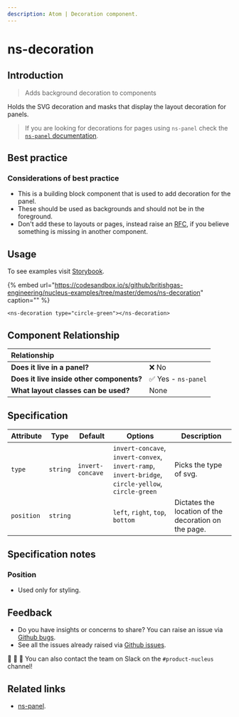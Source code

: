 ```yaml
---
description: Atom | Decoration component.
---
```


# ns-decoration

## Introduction

> Adds background decoration to components

Holds the SVG decoration and masks that display the layout decoration for panels. 

>  If you are looking for decorations for pages using `ns-panel` check the [`ns-panel` documentation](https://britishgas.design/components/ns-panel).

## Best practice

### Considerations of best practice

* This is a building block component that is used to add decoration for the panel.
* These should be used as backgrounds and should not be in the foreground.
* Don't add these to layouts or pages, instead raise an [RFC](https://github.com/ConnectedHomes/nucleus/issues/new?assignees=&labels=&template=b--request-a-change.md&title=%5BRFC%5D), if you believe something is missing in another component.

## Usage

To see examples visit [Storybook](https://britishgas.co.uk/nucleus/demo/index.html?path=/story/ns-decoration--circle-green).

{% embed url="https://codesandbox.io/s/github/britishgas-engineering/nucleus-examples/tree/master/demos/ns-decoration" caption="" %}

```markup
<ns-decoration type="circle-green"></ns-decoration>
```

## Component Relationship

|  **Relationship**  |  |
| :--- | :--- |
| **Does it live in a panel?** | ❌ No |
| **Does it live inside other components?** | ✅ Yes -  `ns-panel` |
| **What layout classes can be used?**  | None |

## Specification

| Attribute    | Type                | Default   | Options   | Description |
|--------------|---------------------|-----------|-----------|-------------|
| `type`    | `string`            | `invert-concave` | `invert-concave`, `invert-convex`, `invert-ramp`, `invert-bridge`, `circle-yellow`, `circle-green` | Picks the type of svg. |
| `position` | `string`            |           |`left`, `right`, `top`, `bottom`| Dictates the location of the decoration on the page. |

## Specification notes

### Position

- Used only for styling.

## Feedback

* Do you have insights or concerns to share? You can raise an issue via [Github bugs](https://github.com/ConnectedHomes/nucleus/issues/new?assignees=&labels=Bug&template=a--bug-report.md&title=[bug]%20[ns-decoration]).
* See all the issues already raised via [Github issues](https://github.com/connectedHomes/nucleus/issues?utf8=%E2%9C%93&q=is%3Aopen+is%3Aissue+label%3ABug+[ns-decoration]).

💩 🎉 🦄 You can also contact the team on Slack on the `#product-nucleus` channel!

## Related links

* [ns-panel](https://docs.britishgas.design/components/ns-panel).

